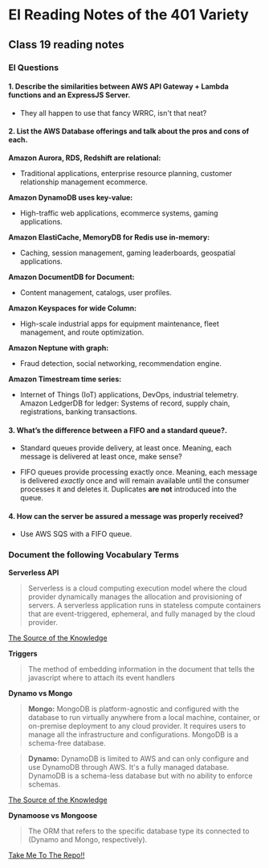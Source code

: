 # El Reading Notes of the 401 Variety

## Class 19 reading notes

### El Questions

#### 1. Describe the similarities between AWS API Gateway + Lambda functions and an ExpressJS Server.

- They all happen to use that fancy WRRC, isn't that neat?

#### 2. List the AWS Database offerings and talk about the pros and cons of each.

**Amazon Aurora, RDS, Redshift are relational:**

- Traditional applications, enterprise resource planning, customer relationship management ecommerce.

**Amazon DynamoDB uses key-value:**

- High-traffic web applications, ecommerce systems, gaming applications.

**Amazon ElastiCache, MemoryDB for Redis use in-memory:**

- Caching, session management, gaming leaderboards, geospatial applications.

**Amazon DocumentDB for Document:**

- Content management, catalogs, user profiles.

**Amazon Keyspaces for wide Column:**

- High-scale industrial apps for equipment maintenance, fleet management, and route optimization.

**Amazon Neptune with graph:**

- Fraud detection, social networking, recommendation engine.

**Amazon Timestream time series:**

- Internet of Things (IoT) applications, DevOps, industrial telemetry.
Amazon LedgerDB for ledger: Systems of record, supply chain, registrations, banking transactions.

#### 3. What’s the difference between a FIFO and a standard queue?.

- Standard queues provide delivery, at least once. Meaning, each message is delivered at least once, make sense?

- FIFO queues provide processing exactly once. Meaning, each message is delivered *exactly* once and will remain available until the consumer processes it and deletes it. Duplicates **are not** introduced into the queue.

#### 4. How can the server be assured a message was properly received?

- Use AWS SQS with a FIFO queue.

### Document the following Vocabulary Terms

**Serverless API**

> Serverless is a cloud computing execution model where the cloud provider dynamically manages the allocation and provisioning of servers. A serverless application runs in stateless compute containers that are event-triggered, ephemeral, and fully managed by the cloud provider.

[The Source of the Knowledge](https://hackernoon.com/what-is-serverless-architecture-what-are-its-pros-and-cons-cc4b804022e9)

**Triggers**

> The method of embedding information in the document that tells the javascript where to attach its event handlers

**Dynamo vs Mongo**

> **Mongo:** MongoDB is platform-agnostic and configured with the database to run virtually anywhere from a local machine, container, or on-premise deployment to any cloud provider. It requires users to manage all the infrastructure and configurations. MongoDB is a schema-free database.

>**Dynamo:** DynamoDB is limited to AWS and can only configure and use DynamoDB through AWS. It's a fully managed database. DynamoDB is a schema-less database but with no ability to enforce schemas.

[The Source of the Knowledge](https://www.bmc.com/blogs/mongodb-vs-dynamodb/)

**Dynamoose vs Mongoose**

> The ORM that refers to the specific database type its connected to (Dynamo and Mongo, respectively).

 <a href="#top">Take Me To The Repo!!</a>